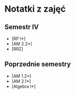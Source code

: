 # Notatki z zajęć

## Semestr IV

- [RP I*]
- [AM 2.2*]
- [RRZ]

## Poprzednie semestry

- [AM 1.2*]
- [AM 2.1*]
- [Algebra I*]
